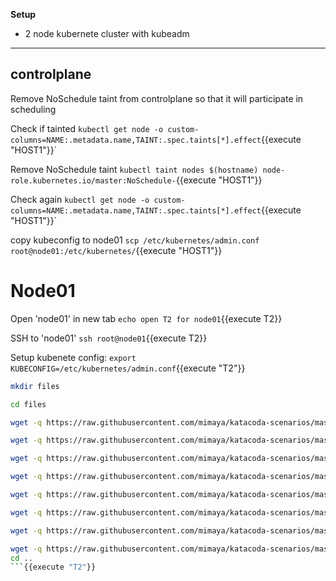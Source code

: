 
<b>Setup</b>

* 2 node kubernete cluster with kubeadm
---

## controlplane

Remove NoSchedule taint from controlplane so that it will participate in scheduling

Check if tainted
`kubectl get node -o custom-columns=NAME:.metadata.name,TAINT:.spec.taints[*].effect`{{execute "HOST1"}}`

Remove NoSchedule taint
`kubectl taint nodes $(hostname) node-role.kubernetes.io/master:NoSchedule-`{{execute "HOST1"}}

Check again
`kubectl get node -o custom-columns=NAME:.metadata.name,TAINT:.spec.taints[*].effect`{{execute "HOST1"}}`

copy kubeconfig to node01
`scp /etc/kubernetes/admin.conf root@node01:/etc/kubernetes/`{{execute "HOST1"}}

# Node01

Open 'node01' in new tab
`echo open T2 for node01`{{execute T2}}

SSH to 'node01'
`ssh root@node01`{{execute T2}}

Setup kubenete config: 
`export KUBECONFIG=/etc/kubernetes/admin.conf`{{execute "T2"}}


```bash
mkdir files

cd files

wget -q https://raw.githubusercontent.com/mimaya/katacoda-scenarios/master/Kubernete1/files/objects/nginx-pod.yaml

wget -q https://raw.githubusercontent.com/mimaya/katacoda-scenarios/master/Kubernete1/files/objects/nginx-rs.yaml

wget -q https://raw.githubusercontent.com/mimaya/katacoda-scenarios/master/Kubernete1/files/objects/nginx-dep.yaml

wget -q https://raw.githubusercontent.com/mimaya/katacoda-scenarios/master/Kubernete1/files/objects/svc-clusterip.yaml

wget -q https://raw.githubusercontent.com/mimaya/katacoda-scenarios/master/Kubernete1/files/objects/svc-nodeport.yaml

wget -q https://raw.githubusercontent.com/mimaya/katacoda-scenarios/master/Kubernete1/files/objects/svc-loadbalancer.yaml

wget -q https://raw.githubusercontent.com/mimaya/katacoda-scenarios/master/Kubernete1/files/objects/svc-ingress-nginxi-ingress.yaml

wget -q https://raw.githubusercontent.com/mimaya/katacoda-scenarios/master/Kubernete1/files/objects/svc-ingress.yaml
cd ..
```{{execute "T2"}}


